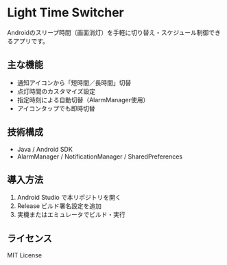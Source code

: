 # Light Time Switcher

Androidのスリープ時間（画面消灯）を手軽に切り替え・スケジュール制御できるアプリです。

## 主な機能

- 通知アイコンから「短時間／長時間」切替
- 点灯時間のカスタマイズ設定
- 指定時刻による自動切替（AlarmManager使用）
- アイコンタップでも即時切替

## 技術構成

- Java / Android SDK
- AlarmManager / NotificationManager / SharedPreferences

## 導入方法

1. Android Studio で本リポジトリを開く
2. Release ビルド署名設定を追加
3. 実機またはエミュレータでビルド・実行

## ライセンス

MIT License
